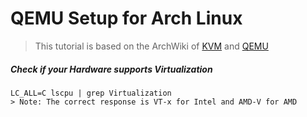 # QEMU Setup for Arch Linux

>This tutorial is based on the ArchWiki of [KVM](https://wiki.archlinux.org/title/KVM) and [QEMU](https://wiki.archlinux.org/title/QEMU)
 


##### Check if your Hardware supports Virtualization   

    LC_ALL=C lscpu | grep Virtualization
    > Note: The correct response is VT-x for Intel and AMD-V for AMD

